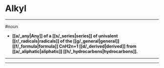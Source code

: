 # Alkyl
---
#noun
- **[[a/_any|Any]] of a [[s/_series|series]] of univalent [[r/_radicals|radicals]] of the [[g/_general|general]] [[f/_formula|formula]] CnH2n+1 [[d/_derived|derived]] from [[a/_aliphatic|aliphatic]] [[h/_hydrocarbons|hydrocarbons]].**
---
---
